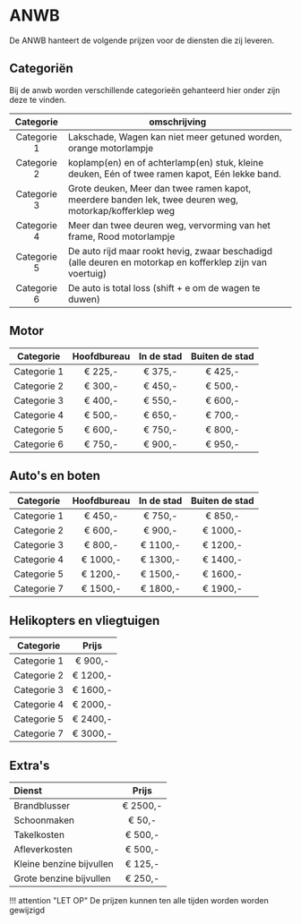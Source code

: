 # ANWB

De ANWB hanteert de volgende prijzen voor de diensten die zij leveren.

## Categoriën

Bij de anwb worden verschillende categorieën gehanteerd hier onder zijn deze te vinden.

|Categorie| omschrijving |
|:-------:|------------|
| Categorie 1 |Lakschade, Wagen kan niet meer getuned worden, orange motorlampje |
| Categorie 2 |koplamp(en) en of achterlamp(en) stuk, kleine deuken, Eén of twee ramen kapot, Eén lekke band.|
| Categorie 3 | Grote deuken, Meer dan twee ramen kapot, meerdere banden lek, twee deuren weg, motorkap/kofferklep weg|
| Categorie 4 | Meer dan twee deuren weg, vervorming van het frame, Rood motorlampje |
| Categorie 5 | De auto rijd maar rookt hevig, zwaar beschadigd (alle deuren en motorkap en kofferklep zijn van voertuig) |
| Categorie 6 | De auto is total loss (shift + e om de wagen te duwen)|

## Motor

| Categorie | Hoofdbureau | In de stad | Buiten de stad |
|:---------:|:-----------:|:----------:|:--------------:|
|Categorie 1| € 225,- | € 375,- | € 425,- |
|Categorie 2| € 300,- | € 450,- | € 500,- |
|Categorie 3| € 400,- | € 550,- | € 600,- |
|Categorie 4| € 500,- | € 650,- | € 700,- |
|Categorie 5| € 600,- | € 750,- | € 800,- |
|Categorie 6| € 750,- | € 900,- | € 950,- |

## Auto's en boten

| Categorie | Hoofdbureau | In de stad | Buiten de stad |
|:---------:|:-----------:|:----------:|:--------------:|
|Categorie 1| € 450,- | € 750,- | € 850,- |
|Categorie 2| € 600,- | € 900,- | € 1000,- |
|Categorie 3| € 800,- | € 1100,- | € 1200,- |
|Categorie 4| € 1000,- | € 1300,- | € 1400,- |
|Categorie 5| € 1200,- | € 1500,- | € 1600,- |
|Categorie 7| € 1500,- | € 1800,- | € 1900,- |

## Helikopters en vliegtuigen

| Categorie | Prijs |
|:---------:|:-----------:|
|Categorie 1| € 900,- |
|Categorie 2| € 1200,- |
|Categorie 3| € 1600,- |
|Categorie 4| € 2000,- |
|Categorie 5| € 2400,- |
|Categorie 7| € 3000,- |

## Extra's

| Dienst | Prijs |
|:---------|:-----------:|
| Brandblusser | € 2500,- |
| Schoonmaken | € 50,- |
| Takelkosten | € 500,- |
| Afleverkosten | € 500,- |
| Kleine benzine bijvullen | € 125,- |
| Grote benzine bijvullen | € 250,- |

!!! attention "LET OP"
    De prijzen kunnen ten alle tijden worden worden gewijzigd